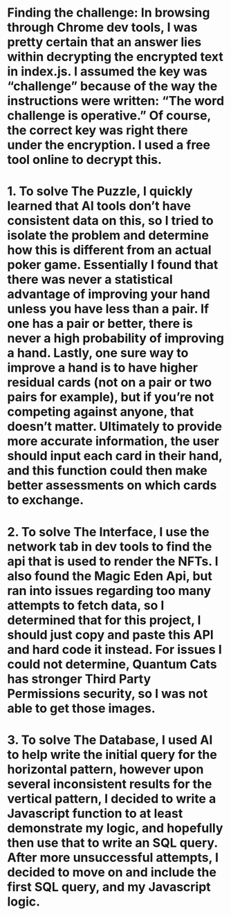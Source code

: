 # Finding the challenge: In browsing through Chrome dev tools, I was pretty certain that an answer lies within decrypting the encrypted text in index.js. I assumed the key was “challenge” because of the way the instructions were written: “The word challenge is operative.” Of course, the correct key was right there under the encryption. I used a free tool online to decrypt this.

# 1. To solve The Puzzle, I quickly learned that AI tools don’t have consistent data on this, so I tried to isolate the problem and determine how this is different from an actual poker game. Essentially I found that there was never a statistical advantage of improving your hand unless you have less than a pair. If one has a pair or better, there is never a high probability of improving a hand. Lastly, one sure way to improve a hand is to have higher residual cards (not on a pair or two pairs for example), but if you’re not competing against anyone, that doesn’t matter. Ultimately to provide more accurate information, the user should input each card in their hand, and this function could then make better assessments on which cards to exchange.

# 2. To solve The Interface, I use the network tab in dev tools to find the api that is used to render the NFTs. I also found the Magic Eden Api, but ran into issues regarding too many attempts to fetch data, so I determined that for this project, I should just copy and paste this API and hard code it instead. For issues I could not determine, Quantum Cats has stronger Third Party Permissions security, so I was not able to get those images.

# 3. To solve The Database, I used AI to help write the initial query for the horizontal pattern, however upon several inconsistent results for the vertical pattern, I decided to write a Javascript function to at least demonstrate my logic, and hopefully then use that to write an SQL query. After more unsuccessful attempts, I decided to move on and include the first SQL query, and my Javascript logic.
